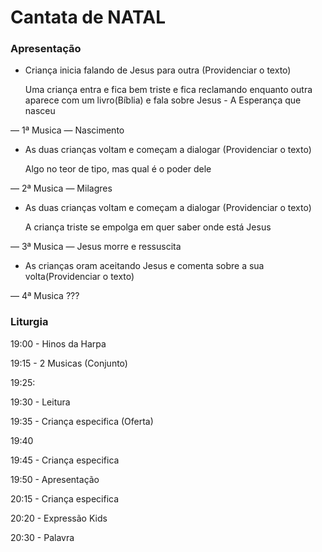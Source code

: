 # Cantata de NATAL

### Apresentação

- Criança inicia falando de Jesus para outra (Providenciar o texto)
    
    Uma criança entra e fica bem triste e fica reclamando enquanto outra aparece com um livro(Bíblia) e fala sobre Jesus - A Esperança que nasceu
    

— 1ª Musica — Nascimento

- As duas crianças voltam e começam a dialogar (Providenciar o texto)
    
    Algo no teor de tipo, mas qual é o poder dele 
    

— 2ª Musica — Milagres

- As duas crianças voltam e começam a dialogar (Providenciar o texto)
    
    A criança triste se empolga em quer saber onde está Jesus
    

— 3ª Musica — Jesus morre e ressuscita

- As crianças oram aceitando Jesus e comenta sobre a sua volta(Providenciar o texto)

— 4ª Musica ???

### Liturgia

19:00 - Hinos da Harpa

19:15 - 2 Musicas (Conjunto)

19:25: 

19:30 - Leitura

19:35 - Criança especifica (Oferta)

19:40

19:45 - Criança especifica

19:50 - Apresentação

20:15 - Criança especifica 

20:20 - Expressão Kids

20:30 - Palavra